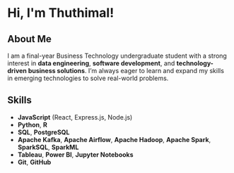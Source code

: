 # Hi, I'm Thuthimal!

## About Me

I am a final-year Business Technology undergraduate student with a strong interest in **data engineering**, **software development**, and **technology-driven business solutions**. I’m always eager to learn and expand my skills in emerging technologies to solve real-world problems.

## Skills

- **JavaScript** (React, Express.js, Node.js)
- **Python**, **R**
- **SQL**, **PostgreSQL**
- **Apache Kafka**, **Apache Airflow**, **Apache Hadoop**, **Apache Spark**, **SparkSQL**, **SparkML**
- **Tableau**, **Power BI**, **Jupyter Notebooks**
- **Git**, **GitHub**
